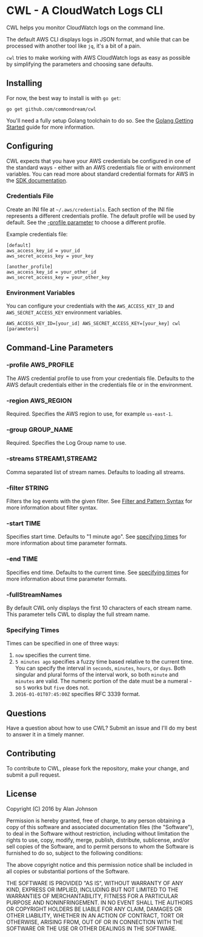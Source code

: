 # CWL - A CloudWatch Logs CLI

CWL helps you monitor CloudWatch logs on the command line.

The default AWS CLI displays logs in JSON format, and while that can
be processed with another tool like `jq`, it's a bit of a pain.

`cwl` tries to make working with AWS CloudWatch logs as easy as
possible by simplifying the parameters and choosing sane defaults.

## Installing

For now, the best way to install is with `go get`:

```
go get github.com/commondream/cwl
```

You'll need a fully setup Golang toolchain to do so. See the [Golang Getting Started](https://golang.org/doc/install) guide for more information.

## Configuring

CWL expects that you have your AWS credentials be configured in one of the standard ways - either with an AWS credentials file or with environment variables. You can read more about standard credential formats for AWS in the  [SDK documentation](http://docs.aws.amazon.com/sdk-for-go/latest/v1/developerguide/configuring-sdk.title.html).

### Credentials File

Create an INI file at `~/.aws/credentials`. Each section of the INI file represents a different credentials profile. The default
profile will be used by default. See the [-profile parameter](#-profile-AWS_PROFILE) to choose a different profile.

Example credentials file:

```
[default]
aws_access_key_id = your_id
aws_secret_access_key = your_key

[another_profile]
aws_access_key_id = your_other_id
aws_secret_access_key = your_other_key
```

### Environment Variables

You can configure your credentials with the `AWS_ACCESS_KEY_ID` and `AWS_SECRET_ACCESS_KEY` environment variables.

```
AWS_ACCESS_KEY_ID=[your_id] AWS_SECRET_ACCESS_KEY=[your_key] cwl [parameters]
```

## Command-Line Parameters

### -profile AWS_PROFILE

The AWS credential profile to use from your credentials file. Defaults to the AWS default credentials either in the credentials file or in the environment.

### -region AWS_REGION

Required. Specifies the AWS region to use, for example `us-east-1`.

### -group GROUP_NAME

Required. Specifies the Log Group name to use.

### -streams STREAM1,STREAM2

Comma separated list of stream names. Defaults to loading all streams.

### -filter STRING

Filters the log events with the given filter. See [Filter and Pattern Syntax](http://docs.aws.amazon.com/AmazonCloudWatch/latest/DeveloperGuide/FilterAndPatternSyntax.html) for more information about filter syntax.

### -start TIME

Specifies start time. Defaults to "1 minute ago". See [specifying times](#specifying-times) for more information about time parameter formats.

### -end TIME

Specifies end time. Defaults to the current time. See [specifying times](#specifying-times) for more information about time parameter formats.

### -fullStreamNames

By default CWL only displays the first 10 characters of each stream name. This parameter tells CWL to display the full stream name.

### Specifying Times

Times can be specified in one of three ways:

1. `now` specifies the current time.
2. `5 minutes ago` specifies a fuzzy time based relative to the current time. You can specify the interval in `seconds`, `minutes`, `hours`, or `days`. Both singular and plural forms of the interval work, so both `minute` and `minutes` are valid. The numeric portion of the date must be a numeral - so `5` works but `five` does not.
3. `2016-01-01T07:45:00Z` specifies RFC 3339 format.

## Questions

Have a question about how to use CWL? Submit an issue and I'll do my best to answer it in a timely manner.

## Contributing

To contribute to CWL, please fork the repository, make your change, and submit a pull request.

## License

Copyright (C) 2016 by Alan Johnson

Permission is hereby granted, free of charge, to any person obtaining a copy of this software and associated documentation files (the "Software"), to deal in the Software without restriction, including without limitation the rights to use, copy, modify, merge, publish, distribute, sublicense, and/or sell copies of the Software, and to permit persons to whom the Software is furnished to do so, subject to the following conditions:

The above copyright notice and this permission notice shall be included in all copies or substantial portions of the Software.

THE SOFTWARE IS PROVIDED "AS IS", WITHOUT WARRANTY OF ANY KIND, EXPRESS OR IMPLIED, INCLUDING BUT NOT LIMITED TO THE WARRANTIES OF MERCHANTABILITY, FITNESS FOR A PARTICULAR PURPOSE AND NONINFRINGEMENT. IN NO EVENT SHALL THE AUTHORS OR COPYRIGHT HOLDERS BE LIABLE FOR ANY CLAIM, DAMAGES OR OTHER LIABILITY, WHETHER IN AN ACTION OF CONTRACT, TORT OR OTHERWISE, ARISING FROM, OUT OF OR IN CONNECTION WITH THE SOFTWARE OR THE USE OR OTHER DEALINGS IN THE SOFTWARE.
